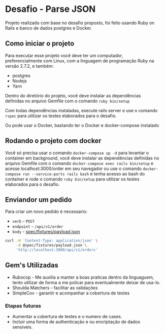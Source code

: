 # Desafio - Parse JSON
Projeto realizado com base no desafio proposto, foi feito usando Ruby on Rails e banco de dados postgres e Docker.

## Como iniciar o projeto
Para executar esse projeto você deve ter um computador, preferencialmente com Linux, com a linguagem de programação Ruby na versão 2.7.2, e também:

- postgres
- Nodejs
- Yarn

Dentro do diretório do projeto, você deve instalar as dependências definidas no arquivo Gemfile com o comando `ruby bin/setup`

Com todas dependências instaladas, execute rails server e use o comando `rspec` para utilizar os testes elaborados para o desafio.

Ou pode usar o Docker, bastando ter o Docker e docker-compose instalado

## Rodando o projeto com docker

Você só precisa usar o comando `docker-compose up -d` para levantar o container em background, você deve instalar as dependências definidas no arquivo Gemfile com o comando `docker-compose exec rails bin/setup` e acesse localhost:3000/order em seu navegador ou use o comando `docker-compose run --service-ports rails bash` e tenha acesso ao bash do container e rode o comando `ruby bin/setup` para utilizar os testes elaborados para o desafio.

## Enviandor um pedido

Para criar um novo pedido é necessario:

* `verb` - `POST`
* `endpoint` - `/api/v1/order`
* `body` - [spec/fixtures/payload.json](spec/fixtures/payload.json)

```bash
curl -H 'Content-Type: application/json' \
     -d @spec/fixtures/payload.json \
     'http://localhost:3000/api/v1/orders'
```

## Gem's Utilizadas

- Rubocop - Me auxilia a manter a boas praticas dentro da linguaguem, tento utilizar de forma a me policar para eventualmente deixar de usa-lo.
- Shoulda Matchers - facilitar as validações
- SimpleCov - garantir e acompanhar a cobertura de testes

### Etapas futuras

- Aumentar a cobertura de testes e o numero de cases.
- Incluir uma forma de authenticação e ou encriptação de dados sensiveis.